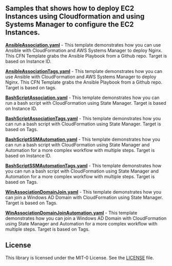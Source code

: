 ## Samples that shows how to deploy EC2 Instances using Cloudformation and using Systems Manager to configure the EC2 Instances.

**[AnsibleAssociation.yaml](AnsibleAssociation.yaml)** - This template demonstrates how you can use Ansible with CloudFormation and AWS Systems Manager to deploy Nginx. This CFN Template grabs the Ansible Playbook from a Github repo. Target is based on Instance ID. 

**[AnsibleAssociationTags.yaml](AnsibleAssociationTags.yaml)** - This template demonstrates how you can use Ansible with CloudFormation and AWS Systems Manager to deploy Nginx. This CFN Template grabs the Ansible Playbook from a Github repo. Target is based on tags.

**[BashScriptAssociation.yaml](BashScriptAssociation.yaml)** - This template demonstrates how you can run a bash script with CloudFormation using State Manager. Target is based on Instance ID. 

**[BashScriptAssociationTags.yaml](BashScriptAssociationTags.yaml)** - This template demonstrates how you can run a bash script with CloudFormation using State Manager. Target is based on Tags.

**[BashScriptSSMAutomation.yaml](BashScriptSSMAutomation.yaml)** - This template demonstrates how you can run a bash script with CloudFormation using State Manager and Automation for a more complex workflow with multiple steps. Target is based on Instance ID.

**[BashScriptSSMAutomationTags.yaml](BashScriptSSMAutomationTags.yaml)** - This template demonstrates how you can run a bash script with CloudFormation using State Manager and Automation for a more complex workflow with multiple steps. Target is based on Tags.

**[WinAssociationDomainJoin.yaml](WinAssociationDomainJoin.yaml)** - This template demonstrates how you can join a Windows AD Domain with CloudFormation using State Manager. Target is based on Tags.

**[WinAssociationDomainJoinAutomation.yaml](WinAssociationDomainJoinAutomation.yaml)** - This template demonstrates how you can join a Windows AD Domain with CloudFormation using State Manager and Automation for a more complex workflow with multiple steps. Target is based on Tags.

## License

This library is licensed under the MIT-0 License. See the [LICENSE](LICENSE) file.
